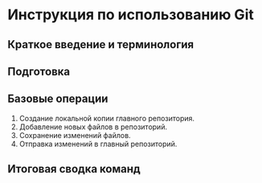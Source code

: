 # Инструкция по использованию Git

## Краткое введение и терминология

 ## Подготовка

 ## Базовые операции
1. Создание локальной копии главного репозитория.
2. Добавление новых файлов в репозиторий.
3. Сохранение изменений файлов. 
4. Отправка изменений в главный репозиторий.

 ## Итоговая сводка команд